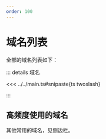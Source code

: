 ```yaml
---
order: 100
---
```


# 域名列表

全部的域名列表如下：

::: details 域名

<<< ../../main.ts#snipaste{ts twoslash}

:::

## 高频度使用的域名

其他常用的域名，见侧边栏。
